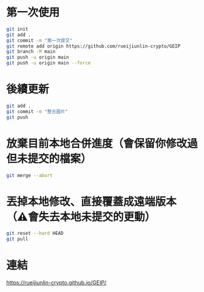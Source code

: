 # 第一次使用
```bash
git init
git add .
git commit -m "第一次提交"
git remote add origin https://github.com/rueijiunlin-crypto/GEIP
git branch -M main
git push -u origin main
git push -u origin main --force
```

# 後續更新
```bash
git add .
git commit -m "整合圖片"
git push
```

# 放棄目前本地合併進度（會保留你修改過但未提交的檔案）
```bash
git merge --abort
```

# 丟掉本地修改、直接覆蓋成遠端版本（⚠會失去本地未提交的更動）
```bash
git reset --hard HEAD
git pull
```

# 連結
https://rueijiunlin-crypto.github.io/GEIP/

